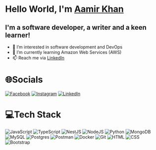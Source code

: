 # Hello World, I'm [Aamir Khan](https://www.linkedin.com/in/aamirfarooqkhan/)

## I'm a software developer, a writer and a keen learner!

- 👀 I’m interested in software development and DevOps
- 🌱 I’m currently learning Amazon Web Services (AWS)
- 📫 Reach me via [LinkedIn](https://www.linkedin.com/in/aamirfarooqkhan/)

# 🌐Socials
[![Facebook](https://img.shields.io/badge/Facebook-3944BC.svg?logo=Facebook&logoColor=white)](https://www.facebook.com/AamirFarooqKhan) 
[![Instagram](https://img.shields.io/badge/Instagram-%23E4405F.svg?logo=Instagram&logoColor=white)](https://www.instagram.com/aamir.farooq.khan/?hl=en) 
[![LinkedIn](https://img.shields.io/badge/LinkedIn-%230077B5.svg?logo=linkedin&logoColor=white)](https://www.linkedin.com/in/aamirfarooqkhan/) 


# 💻Tech Stack
![JavaScript](https://img.shields.io/badge/javascript-%23323330.svg?style=for-the-badge&logo=javascript&logoColor=%23F7DF1E) 
![TypeScript](https://img.shields.io/badge/typescript-%23007ACC.svg?style=for-the-badge&logo=typescript&logoColor=white)
![NestJS](https://img.shields.io/badge/nestjs-%23323330.svg?style=for-the-badge&logo=nestjs&logoColor=red)
![NodeJS](https://img.shields.io/badge/node.js-6DA55F?style=for-the-badge&logo=node.js&logoColor=white)
![Python](https://img.shields.io/badge/python-3670A0?style=for-the-badge&logo=python&logoColor=ffdd54)
![MongoDB](https://img.shields.io/badge/MongoDB-%234ea94b.svg?style=for-the-badge&logo=mongodb&logoColor=white) 
![MySQL](https://img.shields.io/badge/mysql-%2300f.svg?style=for-the-badge&logo=mysql&logoColor=white) 
![Postgres](https://img.shields.io/badge/postgres-%23316192.svg?style=for-the-badge&logo=postgresql&logoColor=white)
![Postman](https://img.shields.io/badge/Postman-FF6C37?style=for-the-badge&logo=postman&logoColor=white)
![Docker](https://img.shields.io/badge/docker-%230db7ed.svg?style=for-the-badge&logo=docker&logoColor=white)
![Git](https://img.shields.io/badge/Git-%23323330.svg?style=for-the-badge&logo=git&logoColor=white)
![HTML](https://img.shields.io/badge/Html-%23323330.svg?style=for-the-badge&logo=html5&logoColor=orange)
![CSS](https://img.shields.io/badge/CSS-%23323330.svg?style=for-the-badge&logo=css3&logoColor=blue)
![Bootstrap](https://img.shields.io/badge/Bootstrap-%23323330.svg?style=for-the-badge&logo=bootstrap&logoColor=purple)
